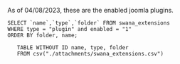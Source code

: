 As of 04/08/2023, these are the enabled joomla plugins. 
```mysql
SELECT `name`,`type`,`folder` FROM swana_extensions
WHERE type = "plugin" and enabled = "1"
ORDER BY folder, name;
```

 ```dataview
    TABLE WITHOUT ID name, type, folder
    FROM csv("./attachments/swana_extensions.csv")
```